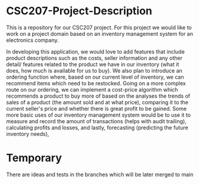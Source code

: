 # CSC207-Project-Description
This is a repository for our CSC207 project. For this project we would like to work on a project domain based on an 
inventory management system for an electronics company. 

In developing this application, we would love to add features that include product descriptions such as the costs,
seller information and any other detail/ features related to the product we have in our inventory (what it does, 
how much is available for us to buy). We also plan to introduce an ordering function where, based on our current level 
of inventory, we can recommend items which need to be restocked. Going on a more complex route on our ordering, we can 
implement a cost-price algorithm which recommends a product to buy more of based on the analyses the trends of sales of 
a product (the amount sold and at what price), comparing it to the current seller's price and whether there is 
great profit to be gained. Some more basic uses of our inventory management system would be to use it to measure and 
record the amount of transactions (helps with audit trailing), calculating profits and losses, and lastly, forecasting 
(predicting the future inventory needs), 

# Temporary
There are ideas and tests in the branches which will be later merged to main
